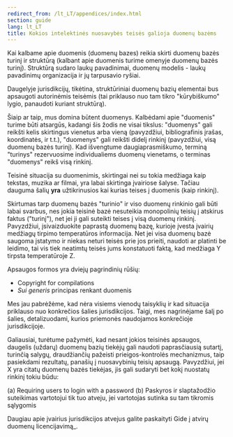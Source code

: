 ```yaml
---
redirect_from: /lt_LT/appendices/index.html
section: guide
lang: lt_LT
title: Kokios intelektinės nuosavybės teisės galioja duomenų bazėms
---
```


Kai kalbame apie duomenis (duomenų bazes) reikia skirti duomenų bazės turinį ir struktūrą (kalbant apie duomenis turime omenyje duomenų bazės turinį). Struktūrą sudaro laukų pavadinimai, duomenų modelis - laukų pavadinimų organizacija ir jų tarpusavio ryšiai.

Daugelyje jurisdikcijų, tikėtina, struktūriniai duomenų bazių elementai bus apsaugoti autorinėmis teisėmis (tai priklauso nuo tam tikro "kūrybiškumo" lygio, panaudoti kuriant struktūrą).

Šiaip ar taip, mus domina būtent duomenys. Kalbėdami apie "duomenis" turime būti atsargūs, kadangi šis žodis ne visai tikslus: "duomenys" gali reikšti kelis skirtingus vienetus arba vieną (pavyzdžiui, bibliografinis įrašas, koordinatės, ir t.t.), "duomenys" gali reikšti didelį rinkinį (pavyzdžiui, visą duomenų bazės turinį). Kad išvengtume daugiaprasmiškumo, terminą "turinys" rezervuosime individualiems duomenų vienetams, o terminas "duomenys" reikš visą rinkinį.

Teisinė situacija su duomenimis, skirtingai nei su tokia medžiaga kaip tekstas, muzika ar filmai, yra labai skirtinga įvairiose šalyse. Tačiau dauguma šalių **yra** užtikrinusios kai kurias teises į duomenis (kaip rinkinį).

Skirtumas tarp duomenų bazės "turinio" ir viso duomenų rinkinio gali būti labai svarbus, nes jokia teisinė bazė nesuteikia monopolinių teisių į atskirus faktus ("turinį"), net jei ji gali suteikti teises į visą duomenų rinkinį. Pavyzdžiui, įsivaizduokite paprastą duomenų bazę, kurioje įvesta įvairių medžiagų tirpimo temperatūros informacija. Net jei visa duomenų bazė saugoma įstatymo ir niekas neturi teisės prie jos prieiti, naudoti ar platinti be leidimo, tai vis tiek neatimtų teisės jums konstatuoti faktą, kad medžiaga Y tirpsta temperatūroje Z.

Apsaugos formos yra dviejų pagrindinių rūšių:

-   Copyright for compilations
-   *Sui generis* principas renkant duomenis

Mes jau pabrėžėme, kad nėra visiems vienodų taisyklių ir kad situacija priklauso nuo konkrečios šalies jurisdikcijos. Taigi, mes nagrinėjame šalį po šalies, detalizuodami, kurios priemonės naudojamos konkrečioje jurisdikcijoje.

Galiausiai, turėtume pažymėti, kad nesant jokios teisinės apsaugos, daugelis (uždarų) duomenų bazių tiekėjų gali naudoti paprasčiausią sutartį, turinčią salygų, draudžiančių pažeisti prieigos-kontrolės mechanizmus, taip pasiekdami rezultatų, panašių į nuosavybinių teisių apsaugą. Pavyzdžiui, jei X yra citatų duomenų bazės tiekėjas, jis gali sudaryti bet kokį nuostatų rinkinį tokiu būdu:

(a) Requiring users to login with a password (b) Paskyros ir slaptažodžio suteikimas vartotojui tik tuo atveju, jei vartotojas sutinka su tam tikromis sąlygomis

Daugiau apie įvairius jurisdikcijos atvejus galite paskaityti Gide į atvirų duomenų licencijavimą\_.